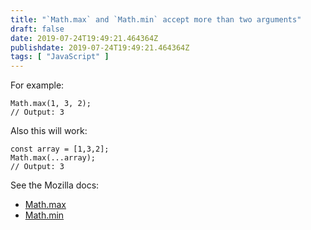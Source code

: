 ```yaml
---
title: "`Math.max` and `Math.min` accept more than two arguments"
draft: false
date: 2019-07-24T19:49:21.464364Z
publishdate: 2019-07-24T19:49:21.464364Z
tags: [ "JavaScript" ]
---
```

For example:

```
Math.max(1, 3, 2);
// Output: 3
```

Also this will work:

```
const array = [1,3,2];
Math.max(...array);
// Output: 3
```

See the Mozilla docs:

- [Math.max](https://developer.mozilla.org/en-US/docs/Web/JavaScript/Reference/Global_Objects/Math/max)
- [Math.min](https://developer.mozilla.org/en-US/docs/Web/JavaScript/Reference/Global_Objects/Math/min)
    